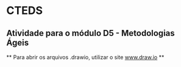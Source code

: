 # CTEDS 
## Atividade para o módulo D5 - Metodologias Ágeis

** Para abrir os arquivos .drawio, utilizar o site www.draw.io **
